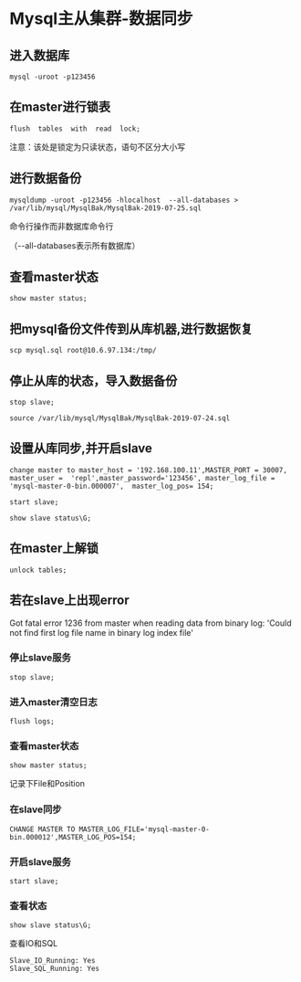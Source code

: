 # Mysql主从集群-数据同步

## 进入数据库

```
mysql -uroot -p123456
```

## 在master进行锁表

```
flush  tables  with  read  lock;
```

注意：该处是锁定为只读状态，语句不区分大小写

## 进行数据备份

```
mysqldump -uroot -p123456 -hlocalhost  --all-databases > /var/lib/mysql/MysqlBak/MysqlBak-2019-07-25.sql 
```

命令行操作而非数据库命令行

（--all-databases表示所有数据库）

## 查看master状态

```
show master status;
```

## 把mysql备份文件传到从库机器,进行数据恢复

```
scp mysql.sql root@10.6.97.134:/tmp/
```

## 停止从库的状态，导入数据备份

```
stop slave;
```

```
source /var/lib/mysql/MysqlBak/MysqlBak-2019-07-24.sql
```

## 设置从库同步,并开启slave

```
change master to master_host = '192.168.100.11',MASTER_PORT = 30007, master_user =  'repl',master_password='123456', master_log_file = 'mysql-master-0-bin.000007',  master_log_pos= 154;
```

```
start slave;
```

```
show slave status\G;
```

## 在master上解锁

```
unlock tables;
```



## 若在slave上出现error

Got fatal error 1236 from master when reading data from binary log: 'Could not find first log file name in binary log index file'

### 停止slave服务

```
stop slave;
```

### 进入master清空日志

```
flush logs;
```

### 查看master状态

```
show master status;
```

记录下File和Position

### 在slave同步

```
CHANGE MASTER TO MASTER_LOG_FILE='mysql-master-0-bin.000012',MASTER_LOG_POS=154;
```

### 开启slave服务

```
start slave;
```

### 查看状态

```
show slave status\G;
```

查看IO和SQL

```
Slave_IO_Running: Yes
Slave_SQL_Running: Yes
```







